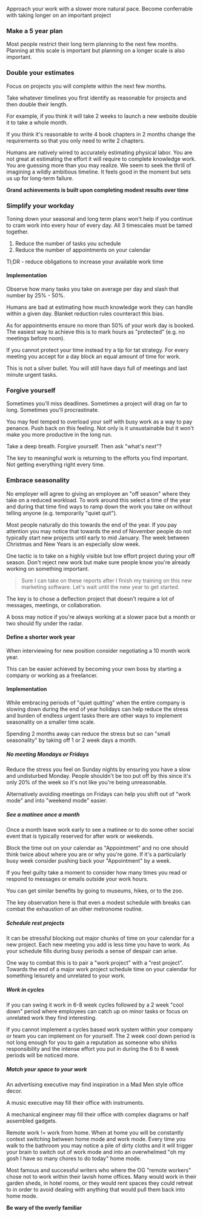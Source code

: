 Approach your work with a slower more natural pace. Become conferrable with taking longer on an important project

### Make a 5 year plan

Most people restrict their long term planning to the next few months. Planning at this scale is important but planning on a longer scale is also important.

### Double your estimates

Focus on projects you will complete within the next few months.

Take whatever timelines you first identify as reasonable for projects and then double their length.

For example, if you think it will take 2 weeks to launch a new website double it to take a whole month.

If you think it's reasonable to write 4 book chapters in 2 months change the requirements so that you only need to write 2 chapters.

Humans are natively wired to accurately estimating physical labor. You are not great at estimating the effort it will require to complete knowledge work. You are guessing more than you may realize. We seem to seek the thrill of imagining a wildly ambitious timeline. It feels good in the moment but sets us up for long-term failure.

**Grand achievements is built upon completing modest results over time**

### Simplify your workday

Toning down your seasonal and long term plans won't help if you continue to cram work into every hour of every day. All 3 timescales must be tamed together.

1. Reduce the number of tasks you schedule
2. Reduce the number of appointments on your calendar

Tl;DR - reduce obligations to increase your available work time

#### Implementation

Observe how many tasks you take on average per day and slash that number by 25% - 50%.

Humans are bad at estimating how much knowledge work they can handle within a given day. Blanket reduction rules counteract this bias.

As for appointments ensure no more than 50% of your work day is booked. The easiest way to achieve this is to mark hours as "protected" (e.g. no meetings before noon).

If you cannot protect your time instead try a tip for tat strategy. For every meeting you accept for a day block an equal amount of time for work.

This is not a silver bullet. You will still have days full of meetings and last minute urgent tasks.

### Forgive yourself

Sometimes you'll miss deadlines. Sometimes a project will drag on far to long. Sometimes you'll procrastinate.

You may feel temped to overload your self with busy work as a way to pay penance. Push back on this feeling. Not only is it unsustainable but it won't make you more productive in the long run.

Take a deep breath. Forgive yourself. Then ask "what's next"?

The key to meaningful work is returning to the efforts you find important. Not getting everything right every time.

### Embrace seasonality

No employer will agree to giving an employee an "off season" where they take on a reduced workload. To work around this select a time of the year and during that time find ways to ramp down the work you take on without telling anyone (e.g. temporarily "quiet quit").

Most people naturally do this towards the end of the year. If you pay attention you may notice that towards the end of November people do not typically start new projects until early to mid January. The week between Christmas and New Years is an especially slow week.

One tactic is to take on a highly visible but low effort project during your off season. Don't reject new work but make sure people know you're already working on something important.

> Sure I can take on these reports after I finish my training on this new marketing software. Let's wait until the new year to get started.

The key is to chose a deflection project that doesn't require a lot of messages, meetings, or collaboration.

A boss may notice if you're always working at a slower pace but a month or two should fly under the radar.

#### Define a shorter work year

When interviewing for new position consider negotiating a 10 month work year.

This can be easier achieved by becoming your own boss by starting a company or working as a freelancer.

#### Implementation

While embracing periods of "quiet quitting" when the entire company is slowing down during the end of year holidays can help reduce the stress and burden of endless urgent tasks there are other ways to implement seasonality on a smaller time scale.

Spending 2 months away can reduce the stress but so can "small seasonality" by taking off 1 or 2 week days a month.

##### No meeting Mondays or Fridays

Reduce the stress you feel on Sunday nights by ensuring you have a slow and undisturbed Monday. People shouldn't be too put off by this since it's only 20% of the week so it's not like you're being unreasonable.

Alternatively avoiding meetings on Fridays can help you shift out of "work mode" and into "weekend mode" easier.

##### See a matinee once a month

Once a month leave work early to see a matinee or to do some other social event that is typically reserved for after work or weekends.

Block the time out on your calendar as "Appointment" and no one should think twice about where you are or why you're gone. If it's a particularly busy week consider pushing back your "Appointment" by a week.

If you feel guilty take a moment to consider how many times you read or respond to messages or emails outside your work hours.

You can get similar benefits by going to museums, hikes, or to the zoo.

The key observation here is that even a modest schedule with breaks can combat the exhaustion of an other metronome routine.

##### Schedule rest projects

It can be stressful blocking out major chunks of time on your calendar for a new project. Each new meeting you add is less time you have to work. As your schedule fills during busy periods a sense of despair can arise.

One way to combat this is to pair a "work project" with a "rest project". Towards the end of a major work project schedule time on your calendar for something leisurely and unrelated to your work.

##### Work in cycles

If you can swing it work in 6-8 week cycles followed by a 2 week "cool down" period where employees can catch up on minor tasks or focus on unrelated work they find interesting.

If you cannot implement a cycles based work system within your company or team you can implement on for yourself. The 2 week cool down period is not long enough for you to gain a reputation as someone who shirks responsibility and the intense effort you put in during the 6 to 8 week periods will be noticed more.

##### Match your space to your work

An advertising executive may find inspiration in a Mad Men style office decor.

A music executive may fill their office with instruments.

A mechanical engineer may fill their office with complex diagrams or half assembled gadgets.

Remote work != work from home. When at home you will be constantly context switching between home mode and work mode. Every time you walk to the bathroom you may notice a pile of dirty cloths and it will trigger your brain to switch out of work mode and into an overwhelmed "oh my gosh I have so many chores to do today" home mode.

Most famous and successful writers who where the OG "remote workers" chose not to work within their lavish home offices. Many would work in their garden sheds, in hotel rooms, or they would rent spaces they could retreat to in order to avoid dealing with anything that would pull them back into home mode.

**Be wary of the overly familiar**